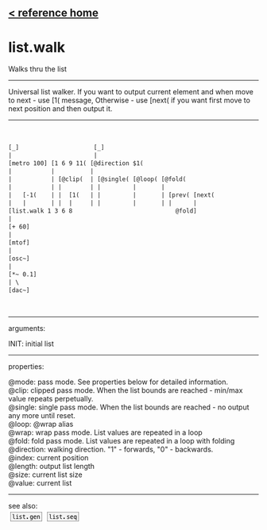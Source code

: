 [< reference home](index.html)
---

# list.walk


Walks thru the list

---

Universal list walker. If you want to output current element and when move to next
            - use [1( message, Otherwise - use [next( if you want first move to next position and
            then output it.
<br>


---


```


[_]                     [_]
|                       |
[metro 100] [1 6 9 11( [@direction $1(
|           |          |
|           | [@clip(  | [@single( [@loop( [@fold(
|           | |        | |         |       |
|   [-1(    | |  [1(   | |         |       | [prev( [next(
|   |       | |  |     | |         |       | |      |
[list.walk 1 3 6 8                             @fold]
|
[+ 60]
|
[mtof]
|
[osc~]
|
[*~ 0.1]
| \
[dac~]

            
```

---
arguments:

INIT: initial list<br>

---
properties:

@mode: pass
            mode. See properties below for detailed information.<br>
@clip: clipped pass mode. When the list bounds are reached
            - min/max value repeats perpetually.<br>
@single: single pass mode. When the list bounds are
            reached - no output any more until reset.<br>
@loop: @wrap alias<br>
@wrap: wrap pass mode. List values are repeated in a
            loop<br>
@fold: fold pass mode. List values are repeated in a loop
            with folding<br>
@direction: walking direction. &#34;1&#34; -
            forwards, &#34;0&#34; - backwards.<br>
@index: current
            position<br>
@length: output list
            length<br>
@size: current list
            size<br>
@value: current list<br>

---
see also:<br>
[![list.gen](img/object_list.gen.png)](list.gen.html)
[![list.seq](img/object_list.seq.png)](list.seq.html)
